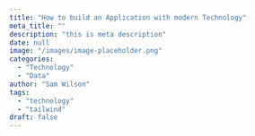 ```yaml
---
title: "How to build an Application with modern Technology"
meta_title: ""
description: "this is meta description"
date: null
image: "/images/image-placeholder.png"
categories: 
  - "Technology"
  - "Data"
author: "Sam Wilson"
tags: 
  - "technology"
  - "tailwind"
draft: false
---
```

